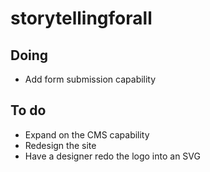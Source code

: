 # storytellingforall

## Doing

-   Add form submission capability

## To do

-   Expand on the CMS capability
-   Redesign the site
-   Have a designer redo the logo into an SVG
